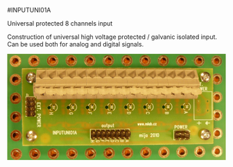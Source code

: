<!--- PrjInfo ---> <!--- Please remove this line after manually editing --->
<!--- 00a56be08b96043df9e37d6aff7b6990 --->
<!--- Created:20170111-16:38: ---> 
<!--- Author:Mlab: ---> 
<!--- AuthorEmail:mlab@mlab.cz: ---> 
<!--- Tags:imported: ---> 
<!--- Ust:http://www.ust.cz/shop/product_info.php?cPath=22_27&products_id=77: ---> 
<!--- Name:INPUTUNI01A: --->
#INPUTUNI01A 
<!--- LongName --->
Universal protected 8 channels input
<!--- ELongName ---> 

<!--- Lead --->
Construction of universal high voltage protected / galvanic isolated input. Can be used both for analog and digital signals.
<!--- ELead ---> 

![LeadImg](DOC/SRC/img/INPUTUNI01A_Top_Big.jpg) 


​
​
<!--- Description --->
<!--- EDescription --->
<!--- Content --->
<!--- EContent --->
            